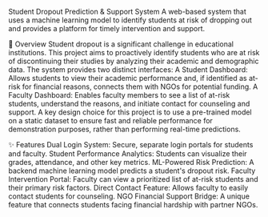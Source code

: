 Student Dropout Prediction & Support System
A web-based system that uses a machine learning model to identify students at risk of dropping out and provides a platform for timely intervention and support.

🌟 Overview
Student dropout is a significant challenge in educational institutions. This project aims to proactively identify students who are at risk of discontinuing their studies by analyzing their academic and demographic data.
The system provides two distinct interfaces:
A Student Dashboard: Allows students to view their academic performance and, if identified as at-risk for financial reasons, connects them with NGOs for potential funding.
A Faculty Dashboard: Enables faculty members to see a list of at-risk students, understand the reasons, and initiate contact for counseling and support.
A key design choice for this project is to use a pre-trained model on a static dataset to ensure fast and reliable performance for demonstration purposes, rather than performing real-time predictions.

✨ Features
Dual Login System: Secure, separate login portals for students and faculty.
Student Performance Analytics: Students can visualize their grades, attendance, and other key metrics.
ML-Powered Risk Prediction: A backend machine learning model predicts a student's dropout risk.
Faculty Intervention Portal: Faculty can view a prioritized list of at-risk students and their primary risk factors.
Direct Contact Feature: Allows faculty to easily contact students for counseling.
NGO Financial Support Bridge: A unique feature that connects students facing financial hardship with partner NGOs.
 
 
